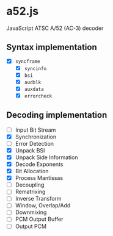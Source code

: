 # a52.js

JavaScript ATSC A/52 (AC-3) decoder

## Syntax implementation
- [x] `syncframe`
    - [x] `syncinfo`
    - [x] `bsi`
    - [x] `audblk`
    - [x] `auxdata`
    - [x] `errorcheck`

## Decoding implementation
- [ ] Input Bit Stream
- [x] Synchronization
- [ ] Error Detection
- [x] Unpack BSI
- [x] Unpack Side Information
- [x] Decode Exponents
- [x] Bit Allocation
- [x] Process Mantissas
- [ ] Decoupling
- [ ] Rematrixing
- [ ] Inverse Transform
- [ ] Window, Overlap/Add
- [ ] Downmixing
- [ ] PCM Output Buffer
- [ ] Output PCM
